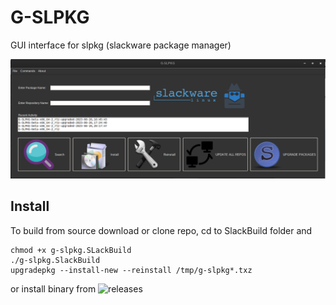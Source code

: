 # G-SLPKG
GUI interface for slpkg (slackware package manager)

![G-SLPKG](https://github.com/rizitis/G-SLPKG/blob/main/G-SLPKG-0.10.png)


## Install
To build from source download or clone repo, cd to SlackBuild folder
and 
``` 
chmod +x g-slpkg.SLackBuild
./g-slpkg.SlackBuild
upgradepkg --install-new --reinstall /tmp/g-slpkg*.txz
```
or install binary from ![releases](https://github.com/rizitis/G-SLPKG/releases)
